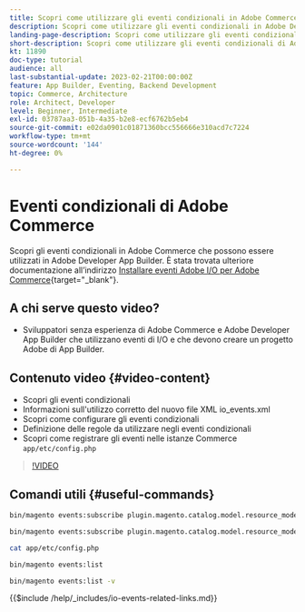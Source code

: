 ```yaml
---
title: Scopri come utilizzare gli eventi condizionali in Adobe Commerce
description: Scopri come utilizzare gli eventi condizionali in Adobe Developer App Builder.
landing-page-description: Scopri come utilizzare gli eventi condizionali di Adobe Commerce.
short-description: Scopri come utilizzare gli eventi condizionali di Adobe Commerce.
kt: 11890
doc-type: tutorial
audience: all
last-substantial-update: 2023-02-21T00:00:00Z
feature: App Builder, Eventing, Backend Development
topic: Commerce, Architecture
role: Architect, Developer
level: Beginner, Intermediate
exl-id: 03787aa3-051b-4a35-b2e8-ecf6762b5eb4
source-git-commit: e02da0901c01871360bcc556666e310acd7c7224
workflow-type: tm+mt
source-wordcount: '144'
ht-degree: 0%

---
```


# Eventi condizionali di Adobe Commerce

Scopri gli eventi condizionali in Adobe Commerce che possono essere utilizzati in Adobe Developer App Builder. È stata trovata ulteriore documentazione all’indirizzo [Installare eventi Adobe I/O per Adobe Commerce](https://developer.adobe.com/commerce/extensibility/events/conditional-events/){target="_blank"}.

## A chi serve questo video?

* Sviluppatori senza esperienza di Adobe Commerce e Adobe Developer App Builder che utilizzano eventi di I/O e che devono creare un progetto Adobe di App Builder.

## Contenuto video {#video-content}

* Scopri gli eventi condizionali
* Informazioni sull&#39;utilizzo corretto del nuovo file XML io_events.xml
* Scopri come configurare gli eventi condizionali
* Definizione delle regole da utilizzare negli eventi condizionali
* Scopri come registrare gli eventi nelle istanze Commerce `app/etc/config.php`

>[!VIDEO](https://video.tv.adobe.com/v/3415806?quality=12&learn=on)

## Comandi utili {#useful-commands}

```bash
bin/magento events:subscribe plugin.magento.catalog.model.resource_model.product.save --fields=sku --fields=qty --fields=category_id

bin/magento events:subscribe plugin.magento.catalog.model.resource_model.product.save_low_stock --parent=plugin.magento.catalog.model.resource_model.product.save --fields=sku --fields=qty --fields=category_id --rules="qty|lessThan|20" --rules="category_id|in|3,4,5"

cat app/etc/config.php

bin/magento events:list

bin/magento events:list -v
```

{{$include /help/_includes/io-events-related-links.md}}
